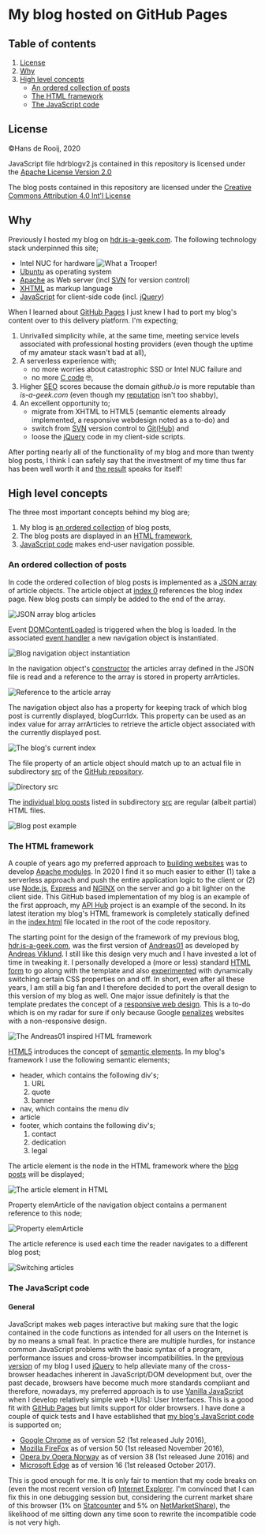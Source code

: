 # My blog hosted on GitHub Pages

## Table of contents
1. [License](#license)
2. [Why](#why)
3. [High level concepts](#high-level-concepts)
   - [An ordered collection of posts](#an-ordered-collection-of-posts)
   - [The HTML framework](#the-html-framework)
   - [The JavaScript code](#the-javascript-code)

## License
©Hans de Rooij, 2020

JavaScript file hdrblogv2.js contained in this repository is licensed under the [Apache License Version 2.0](https://raw.githubusercontent.com/hdr1001/blog/master/js/LICENSE-2.0.txt)

The blog posts contained in this repository are licensed under the [Creative Commons Attribution 4.0 Int'l License](https://creativecommons.org/licenses/by/4.0/)

## Why

 Previously I hosted my blog on [hdr.is-a-geek.com](https://hdr.is-a-geek.com "HdR is a geek"). The following technology stack underpinned this site;

- Intel NUC for hardware ![What a Trooper!](https://github.com/hdr1001/blog/raw/master/assets/imgs/BubbleBoyII.jpg "My Intel NUC marches on (& on)")
- [Ubuntu](https://hdr1001.github.io/blog/?content=ubuntu.html "I ❤ Ubuntu") as operating system
- [Apache](https://hdr1001.github.io/blog/?content=apache_httpd.html "I ❤ Apache") as Web server (incl [SVN](https://subversion.apache.org/ "Apache Subversion") for version control) 
- [XHTML](https://bit.ly/3ngTG7h, "XHTML Markup Validation Service") as markup language
- [JavaScript](https://hdr.is-a-geek.com/svn/blog/js/a2blog_main.js "In hindsight, jQuery code is ugly") for client-side code (incl. [jQuery](https://jquery.com/ "A fast, small, and feature-rich JavaScript library")) 

When I learned about [GitHub Pages](https://pages.github.com/ "GitHub Pages") I just knew I had to port my blog's content over to this delivery platform. I'm expecting; 

1. Unrivalled simplicity while, at the same time, meeting service levels associated with professional hosting providers (even though the uptime of my amateur stack wasn't bad at all),
2. A serverless experience with;
   - no more worries about catastrophic SSD or Intel NUC failure and
   - no more [C code](https://hdr.is-a-geek.com/svn/blog/c/a2blog_main.c "Apache module code") 🤓,
3. Higher [SEO](https://marketbusinessnews.com/financial-glossary/search-engine-optimization-seo/ "Search Engine Optimization") scores because the domain *github.io* is more reputable than *is-a-geek.com* (even though my [reputation](https://talosintelligence.com/reputation_center/lookup?search=https%3A%2F%2Fhdr.is-a-geek.com "Talos intelligence") isn't too shabby),
4. An excellent opportunity to;
   - migrate from XHTML to HTML5 (semantic elements already implemented, a responsive webdesign noted as a to-do) and
   - switch from [SVN](https://hdr.is-a-geek.com/svn/blog/ "Previous blog code") version control to [Git(Hub)](https://github.com/hdr1001/blog "Latest version of my blog code") and
   - loose the [jQuery](http://youmightnotneedjquery.com/ "Do you actually need jQuery?") code in my client-side scripts.

After porting nearly all of the functionality of my blog and more than twenty blog posts, I think I can safely say that the investment of my time thus far has been well worth it and [the result](https://hdr1001.github.io/blog/ "Blog Hans de Rooij") speaks for itself!

## High level concepts

The three most important concepts behind my blog are;

1. My blog is [an ordered collection](#an-ordered-collection-of-posts) of blog posts,
2. The blog posts are displayed in an [HTML framework](#the-html-framework),
3. [JavaScript code](#the-javascript-code) makes end-user navigation possible.

### An ordered collection of posts

In code the ordered collection of blog posts is implemented as a [JSON array](https://hdr1001.github.io/blog/js/blog_articles.json "JSON array blog articles") of article objects. The article object at [index 0](https://hdr1001.github.io/blog/?content=0 "Blog index") references the blog index page. New blog posts can simply be added to the end of the array.

![JSON array blog articles](https://github.com/hdr1001/blog/raw/master/assets/imgs/blog_articles.png "Blog articles ordered in a JSON array")

Event [DOMContentLoaded](https://developer.mozilla.org/en-US/docs/Web/API/Document/DOMContentLoaded_event "Document event DOMContentLoaded") is triggered when the blog is loaded. In the associated [event handler](https://hdr1001.github.io/blog/js/hdrblogv2.js "Arrow function for handling the DOMContentLoaded event") a new navigation object is instantiated.

![Blog navigation object instantiation](https://github.com/hdr1001/blog/raw/master/assets/imgs/dom_content_loaded.png "Event handler DOMContentLoaded")

In the navigation object's [constructor](https://github.com/hdr1001/blog/blob/master/js/hdrblogv2.js "Constructor function of the BlogNav object") the articles array defined in the JSON file is read and a reference to the array is stored in property arrArticles.

![Reference to the article array](https://github.com/hdr1001/blog/raw/master/assets/imgs/artcl_arr_ref.png "Set the article array reference")

The navigation object also has a property for keeping track of which blog post is currently displayed, blogCurrIdx. This property can be used as an index value for array arrArticles to retrieve the article object associated with the currently displayed post.

![The blog's current index](https://github.com/hdr1001/blog/raw/master/assets/imgs/blog_curr_idx.png "Set the current index")

The file property of an article object should match up to an actual file in subdirectory [src](https://github.com/hdr1001/blog/tree/master/src "All blog posts are stored in directory src") of the [GitHub repository](https://github.com/hdr1001/blog "GitHub repository blog").

![Directory src](https://github.com/hdr1001/blog/raw/master/assets/imgs/posts_on_gh.png "The blog posts as available in directory src")

The [individual blog posts](https://github.com/hdr1001/blog/blob/master/src/blog_ghp_pt1.html "Example blog post") listed in subdirectory [src](https://github.com/hdr1001/blog/tree/master/src "All blog posts are stored in directory src") are regular (albeit partial) HTML files.

![Blog post example](https://github.com/hdr1001/blog/raw/master/assets/imgs/blog_post_html.png "Blog posts are HTML files")

### The HTML framework

A couple of years ago my preferred approach to [building websites](https://hdr.is-a-geek.com/svn/blog/c/ "SVN repository of hdr.is-a-geek.com") was to develop [Apache modules](https://httpd.apache.org/docs/2.4/developer/modguide.html "Developing modules for Apache"). In 2020 I find it so much easier to either (1) take a serverless approach and push the entire application logic to the client or (2) use [Node.js](https://nodejs.org/en/ "Node.js is a JavaScript runtime"), [Express](https://expressjs.com/ "Express is a minimalist web framework") and [NGINX](https://www.nginx.com/ "NGINX is an HTTP & reverse proxy server") on the server and go a bit lighter on the client side. This GitHub based implementation of my blog is an example of the first approach, my [API Hub](https://github.com/hdr1001/api_hub_rpr_v3x "API Hub - Request Persist Respond v3x") project is an example of the second. In its latest iteration my blog's HTML framework is completely statically defined in the [index.html](https://github.com/hdr1001/blog/blob/master/index.html "My blog's default page") file located in the root of the code repository.

The starting point for the design of the framework of my previous blog, [hdr.is-a-geek.com](https://hdr.is-a-geek.com "my previous blog"), was the first version of [Andreas01](https://andreasviklund.com/files/demo/andreas01/ "A simple & clean multi-layout XHTML/CSS template") as developed by [Andreas Viklund](https://www.linkedin.com/in/viklundandreas/ "Andreas Viklund on LinkedIn"). I still like this design very much and I have invested a lot of time in tweaking it. I personally developed a (more or less) standard [HTML form](http://hdr.is-a-geek.com/dev/cheat/xhtml_css/form.html "XHTML form basics cheat sheet") to go along with the template and also [experimented](https://hdr.is-a-geek.com/dev/cheat/test/js_css.html "JavaScript CSS scripting") with dynamically switching certain CSS properties on and off. In short, even after all these years, I am still a big fan and I therefore decided to port the overall design to this version of my blog as well. One major issue definitely is that the template predates the concept of a [responsive web design](https://web.dev/responsive-web-design-basics/ "Responsive web design basics"). This is a to-do which is on my radar for sure if only because Google [penalizes](https://webmasters.googleblog.com/2018/03/rolling-out-mobile-first-indexing.html "mobile-first indexing") websites with a non-responsive design.

![The Andreas01 inspired HTML framework](https://github.com/hdr1001/blog/raw/master/assets/imgs/html_blog_frmwk.png "Blog posts are displayed in a framework")

[HTML5](https://html.spec.whatwg.org/ "HTML Living Standard") introduces the concept of [semantic elements](https://www.w3schools.com/html/html5_semantic_elements.asp "HTML Semantic Elements"). In my blog's framework I use the following semantic elements;

- header, which contains the following div's;
   1. URL
   2. quote
   3. banner
- nav, which contains the menu div
- article
- footer, which contains the following div's;
   1. contact
   2. dedication
   3. legal

The article element is the node in the HTML framework where the [blog posts](https://github.com/hdr1001/blog/tree/master/src "Blog posts in the GitHub repo") will be displayed;

![The article element in HTML](https://github.com/hdr1001/blog/raw/master/assets/imgs/article_tag.png "The article tag is where blog posts will be displayed")

Property elemArticle of the navigation object contains a permanent reference to this node;

![Property elemArticle](https://github.com/hdr1001/blog/raw/master/assets/imgs/article_ref.png "Property elemArticle of my blog's navigation object")

The article reference is used each time the reader navigates to a different blog post;

![Switching articles](https://github.com/hdr1001/blog/raw/master/assets/imgs/article_content.png "The article element is updated when another post is requested")

### The JavaScript code

#### General

JavaScript makes web pages interactive but making sure that the logic contained in the code functions as intended for all users on the Internet is by no means a small feat. In practice there are multiple hurdles, for instance common JavaScript problems with the basic syntax of a program, performance issues and cross-browser incompatibilities. In the [previous version](https://hdr.is-a-geek.com/svn/blog/ "hdr.is-a-geek.com/blog/") of my blog I used [jQuery](https://jquery.com/ "jQuery, write less, do more") to help alleviate many of the cross-browser headaches inherent in JavaScript/DOM development but, over the past decade, browsers have become much more standards compliant and therefore, nowadays, my preferred approach is to use [Vanilla JavaScript](https://bit.ly/32N4UrS "You might not need jQuery") when I develop relatively simple web *[UIs]: User Interfaces. This is a good fit with [GitHub Pages](https://pages.github.com/ "GitHub Pages") but limits support for older browsers. I have done a couple of quick tests and I have established that [my blog's JavaScript code](https://github.com/hdr1001/blog/blob/master/js/hdrblogv2.js "hdrblogv2.js") is supported on;

- [Google Chrome](https://www.google.com/chrome/ "Google Chrome") as of version 52 (1st released July 2016),
- [Mozilla FireFox](https://www.mozilla.org/en-US/firefox/ "Mozilla FireFox") as of version 50 (1st released November 2016),
- [Opera by Opera Norway](https://www.opera.com/ "Opera") as of version 38 (1st released June 2016) and
- [Microsoft Edge](https://www.microsoft.com/en-us/edge "Microsoft Edge") as of version 16 (1st released October 2017).

This is good enough for me. It is only fair to mention that my code breaks on (even the most recent version of) [Internet Explorer](https://www.microsoft.com/en-us/download/internet-explorer.aspx "Microsoft IE"). I'm convinced that I can fix this in one debugging session but, considering the current market share of this browser (1% on [Statcounter](https://gs.statcounter.com "Statcounter GlobalStats") and 5% on [NetMarketShare](https://netmarketshare.com "NetMarketShare")), the likelihood of me sitting down any time soon to rewrite the incompatible code is not very high. 
